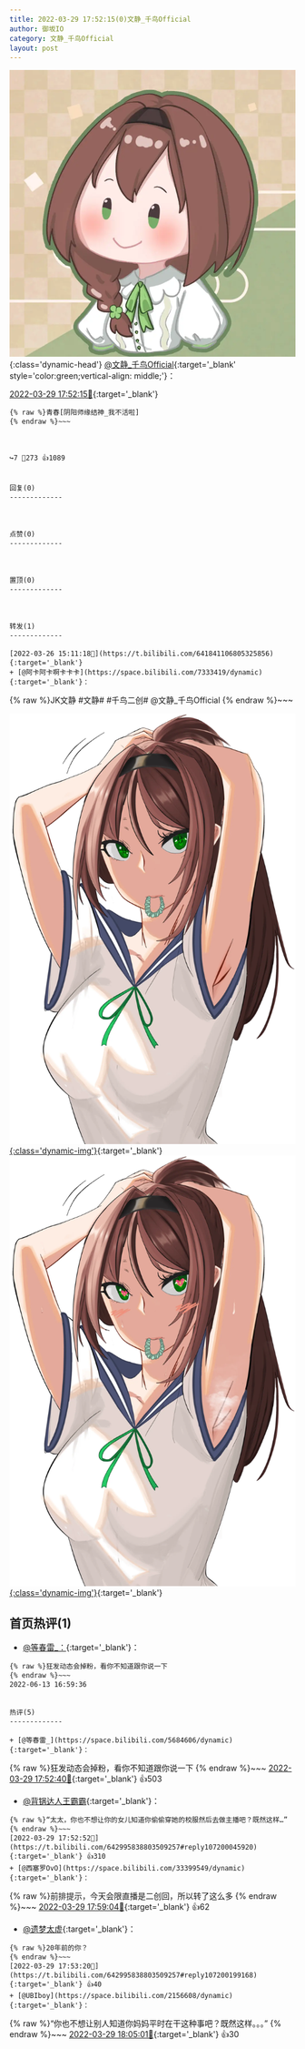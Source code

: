 ```yaml
---
title: 2022-03-29 17:52:15(0)文静_千鸟Official
author: 御坂IO
category: 文静_千鸟Official
layout: post
---
```


![img](/images/ac7482ed1b9a7f203dc68c0c4a77c488a27b108a.jpg){:class='dynamic-head'}
[@文静_千鸟Official](https://space.bilibili.com/667526012/dynamic){:target='_blank' style='color:green;vertical-align: middle;'}：

[2022-03-29 17:52:15🔗](https://t.bilibili.com/642995838803509257){:target='_blank'}

~~~
{% raw %}青春[阴阳师缘结神_我不活啦]
{% endraw %}~~~



↪️7 💬273 👍1089


回复(0)
-------------



点赞(0)
-------------



置顶(0)
-------------



转发(1)
-------------

[2022-03-26 15:11:18🔗](https://t.bilibili.com/641841106805325856){:target='_blank'}
+ [@阿卡阿卡啊卡卡卡](https://space.bilibili.com/7333419/dynamic){:target='_blank'}：
~~~
{% raw %}JK文静
#文静#  ‍#千鸟二创# 
@文静_千鸟Official 
{% endraw %}~~~


[![img](/images/3beb404977fc3f8d33bdbcf220adf4ec5c7c542b.png){:class='dynamic-img'}](/images/3beb404977fc3f8d33bdbcf220adf4ec5c7c542b.png){:target='_blank'}
[![img](/images/e4df562642b6d48a3ed58ed2317e61aa5be28745.png){:class='dynamic-img'}](/images/e4df562642b6d48a3ed58ed2317e61aa5be28745.png){:target='_blank'}




首页热评(1)
-------------

+ [@等春雷_：](https://space.bilibili.com/5684606/dynamic){:target='_blank'}：
~~~
{% raw %}狂发动态会掉粉，看你不知道跟你说一下
{% endraw %}~~~
2022-06-13 16:59:36


热评(5)
-------------

+ [@等春雷_](https://space.bilibili.com/5684606/dynamic){:target='_blank'}：
~~~
{% raw %}狂发动态会掉粉，看你不知道跟你说一下
{% endraw %}~~~
[2022-03-29 17:52:40🔗](https://t.bilibili.com/642995838803509257#reply107200174464){:target='_blank'} 👍503
+ [@背锅达人王霸霸](https://space.bilibili.com/4424422/dynamic){:target='_blank'}：
~~~
{% raw %}“太太，你也不想让你的女儿知道你偷偷穿她的校服然后去做主播吧？既然这样…”
{% endraw %}~~~
[2022-03-29 17:52:52🔗](https://t.bilibili.com/642995838803509257#reply107200045920){:target='_blank'} 👍310
+ [@西塞罗OvO](https://space.bilibili.com/33399549/dynamic){:target='_blank'}：
~~~
{% raw %}前排提示，今天会限直播是二创回，所以转了这么多
{% endraw %}~~~
[2022-03-29 17:59:04🔗](https://t.bilibili.com/642995838803509257#reply107200838320){:target='_blank'} 👍62
+ [@遗梦太虚](https://space.bilibili.com/630904591/dynamic){:target='_blank'}：
~~~
{% raw %}20年前的你？
{% endraw %}~~~
[2022-03-29 17:53:20🔗](https://t.bilibili.com/642995838803509257#reply107200199168){:target='_blank'} 👍40
+ [@UBIboy](https://space.bilibili.com/2156608/dynamic){:target='_blank'}：
~~~
{% raw %}“你也不想让别人知道你妈妈平时在干这种事吧？既然这样。。。”
{% endraw %}~~~
[2022-03-29 18:05:01🔗](https://t.bilibili.com/642995838803509257#reply107201615424){:target='_blank'} 👍30


